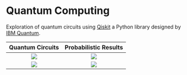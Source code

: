 # Quantum Computing

Exploration of quantum circuits using [Qiskit](https://qiskit.org) a Python library designed by [IBM Quantum](https://www.ibm.com/quantum).


Quantum Circuits            |  Probabilistic Results
:-------------------------:|:-------------------------:
![](https://github.com/Adib-Habbou/portfolio/blob/main/images/teleportation-circuit.png) | ![](https://github.com/Adib-Habbou/portfolio/blob/main/images/teleportation-results.png)
![](https://github.com/Adib-Habbou/portfolio/blob/main/images/first-circuit.png) | ![](https://github.com/Adib-Habbou/portfolio/blob/main/images/bell-state-count.png)
